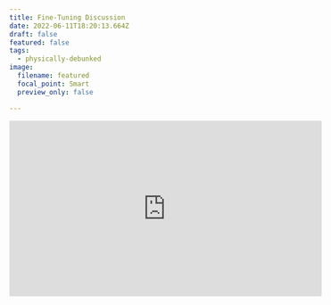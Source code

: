 ```yaml
---
title: Fine-Tuning Discussion
date: 2022-06-11T18:20:13.664Z
draft: false
featured: false
tags:
  - physically-debunked
image:
  filename: featured
  focal_point: Smart
  preview_only: false

---
```

<iframe width="560" height="315" src="https://www.youtube.com/embed/iyhFjvApvm0" title="YouTube video player" frameborder="0" allow="accelerometer; autoplay; clipboard-write; encrypted-media; gyroscope; picture-in-picture" allowfullscreen></iframe>
